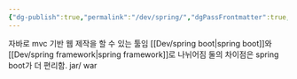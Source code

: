 ```yaml
---
{"dg-publish":true,"permalink":"/dev/spring/","dgPassFrontmatter":true,"noteIcon":"","created":"2024-08-18T15:02:00.631+09:00","updated":"2024-08-18T15:06:37.304+09:00"}
---
```


자바로 mvc 기반 웹 제작을 할 수 있는 툴임
[[Dev/spring boot\|spring boot]]와 [[Dev/spring framework\|spring framework]]로 나뉘어짐
둘의 차이점은 spring boot가 더 편리함. jar/ war
